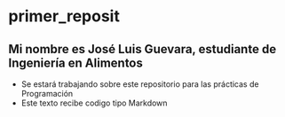 # primer_reposit
## Mi nombre es José Luis Guevara, estudiante de Ingeniería en Alimentos
- Se estará trabajando sobre este repositorio para las prácticas de Programación
- Este texto recibe codigo tipo Markdown
